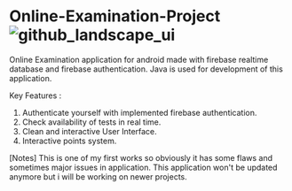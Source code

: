 # Online-Examination-Project![github_landscape_ui](https://user-images.githubusercontent.com/113083122/210544360-efb33189-b08a-4f9f-8ad9-7436aff5a79d.png)


Online Examination application for android made with firebase realtime database and firebase authentication.
Java is used for development of this application.

Key Features : 
1. Authenticate yourself with implemented firebase authentication.
2. Check availability of tests in real time.
3. Clean and interactive User Interface.
4. Interactive points system.

[Notes]
This is one of my first works so obviously it has some flaws and sometimes major issues in application. This application won't be updated anymore but i will be working on newer projects.
